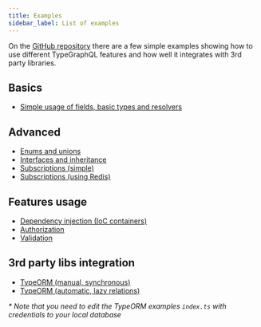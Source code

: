 ```yaml
---
title: Examples
sidebar_label: List of examples
---
```


On the [GitHub repository](https://github.com/19majkel94/type-graphql) there are a few simple examples showing how to use different TypeGraphQL features and how well it integrates with 3rd party libraries.

## Basics
- [Simple usage of fields, basic types and resolvers](https://github.com/19majkel94/type-graphql/tree/master/examples/simple-usage)

## Advanced
- [Enums and unions](https://github.com/19majkel94/type-graphql/tree/master/examples/enums-and-unions)
- [Interfaces and inheritance](https://github.com/19majkel94/type-graphql/tree/master/examples/interfaces-inheritance)
- [Subscriptions (simple)](https://github.com/19majkel94/type-graphql/tree/master/examples/simple-subscriptions)
- [Subscriptions (using Redis)](https://github.com/19majkel94/type-graphql/tree/master/examples/redis-subscriptions)

## Features usage
- [Dependency injection (IoC containers)](https://github.com/19majkel94/type-graphql/tree/master/examples/using-container)
- [Authorization](https://github.com/19majkel94/type-graphql/tree/master/examples/authorization)
- [Validation](https://github.com/19majkel94/type-graphql/tree/master/examples/automatic-validation)

## 3rd party libs integration
- [TypeORM (manual, synchronous)](https://github.com/19majkel94/type-graphql/tree/master/examples/typeorm-basic-usage)
- [TypeORM (automatic, lazy relations)](https://github.com/19majkel94/type-graphql/tree/master/examples/typeorm-lazy-relations)

_* Note that you need to edit the TypeORM examples `index.ts` with credentials to your local database_
